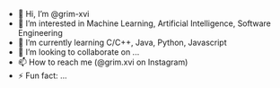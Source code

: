 - 👋 Hi, I’m @grim-xvi
- 👀 I’m interested in Machine Learning, Artificial Intelligence, Software Engineering
- 🌱 I’m currently learning C/C++, Java, Python, Javascript
- 💞️ I’m looking to collaborate on ...
- 📫 How to reach me (@grim.xvi on Instagram)
- ⚡ Fun fact: ...

<!---
grim-xvi/grim-xvi is a ✨ special ✨ repository because its `README.md` (this file) appears on your GitHub profile.
You can click the Preview link to take a look at your changes.
--->
